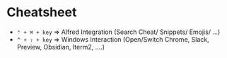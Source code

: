 # Cheatsheet

- `⌃ + ⌘ + key` => Alfred Integration (Search Cheat/ Snippets/ Emojis/ ...)
- `^ + ⇧ + key` => Windows Interaction (Open/Switch Chrome, Slack, Preview, Obsidian, Iterm2, ....)
